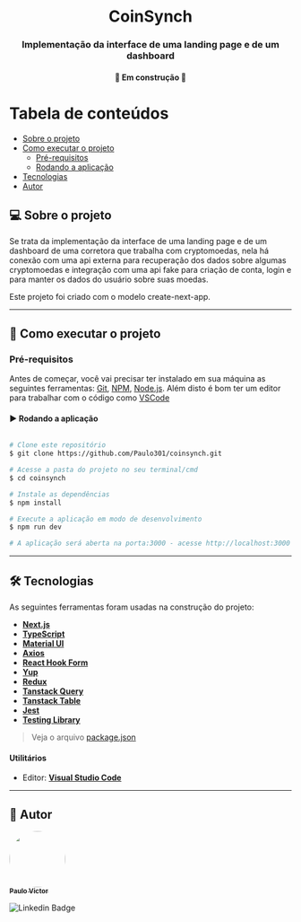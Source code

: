 <h1 align="center">
  CoinSynch
</h1>

<h3 align="center">
  Implementação da interface de uma landing page e de um dashboard
</h3>

<h4 align="center">
	🚧   Em construção   🚧
</h4>

Tabela de conteúdos
=================
<!--ts-->
   * [Sobre o projeto](#user-content--sobre-o-projeto)
   * [Como executar o projeto](#-como-executar-o-projeto)
     * [Pré-requisitos](#pré-requisitos)
     * [Rodando a aplicação](#user-content--rodando-a-aplicação)
   * [Tecnologias](#user-content--tecnologias)
   * [Autor](#user-content--autor)
<!--te-->


## 💻 Sobre o projeto

Se trata da implementação da interface de uma landing page e de um dashboard de uma corretora que trabalha com cryptomoedas, nela há conexão com uma api externa para recuperação dos dados sobre algumas cryptomoedas e integração com uma api fake para criação de conta, login e para manter os dados do usuário sobre suas moedas.

Este projeto foi criado com o modelo create-next-app.

---

## 🚀 Como executar o projeto

### Pré-requisitos

Antes de começar, você vai precisar ter instalado em sua máquina as seguintes ferramentas:
[Git](https://git-scm.com), [NPM](https://www.npmjs.com/), [Node.js](https://nodejs.org/en/). 
Além disto é bom ter um editor para trabalhar com o código como [VSCode](https://code.visualstudio.com/)


#### ▶️ Rodando a aplicação

```bash

# Clone este repositório
$ git clone https://github.com/Paulo301/coinsynch.git

# Acesse a pasta do projeto no seu terminal/cmd
$ cd coinsynch

# Instale as dependências
$ npm install

# Execute a aplicação em modo de desenvolvimento
$ npm run dev

# A aplicação será aberta na porta:3000 - acesse http://localhost:3000

```

---

## 🛠 Tecnologias

As seguintes ferramentas foram usadas na construção do projeto:

-   **[Next.js](https://nextjs.org/)**  
-   **[TypeScript](https://www.typescriptlang.org/)**
-   **[Material UI](https://mui.com/)**
-   **[Axios](https://axios-http.com/ptbr/docs/intro)**
-   **[React Hook Form](https://www.react-hook-form.com/)**
-   **[Yup](https://github.com/jquense/yup)**
-   **[Redux](https://redux.js.org/)**
-   **[Tanstack Query](https://tanstack.com/query/latest)**
-   **[Tanstack Table](https://tanstack.com/table/v8)**
-   **[Jest](https://jestjs.io/)**
-   **[Testing Library](https://testing-library.com/)**

> Veja o arquivo  [package.json](https://github.com/Paulo301/coinsynch/blob/main/package.json)

#### **Utilitários**

-   Editor:  **[Visual Studio Code](https://code.visualstudio.com/)** 

---

## 👤 Autor

<a href="https://github.com/Paulo301">
 <img style="border-radius: 50%;" src="https://avatars.githubusercontent.com/u/51863723?v=4" width="100px;" alt=""/>
 <br />
 <sub><b>Paulo Victor</b></sub></a>
 <br />
 
![Linkedin Badge](https://img.shields.io/badge/-Paulo%20Victor-blue?style=flat-square&logo=Linkedin&logoColor=white&link=https://www.linkedin.com/in/paulo-victor-lemos-de-almeida-569040186/)